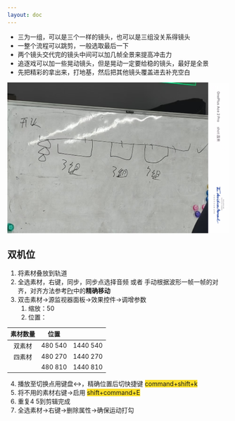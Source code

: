 ```yaml
---
layout: doc
---
```

+ 三为一组，可以是三个一样的镜头，也可以是三组没关系得镜头
+ 一整个流程可以跳剪，一般选取最后一下
+ 两个镜头交代完的镜头中间可以加几帧全景来提高冲击力
+ 追逐戏可以加一些晃动镜头，但是晃动一定要给稳的镜头，最好是全景
+ 先把精彩的拿出来，打地基，然后把其他镜头覆盖进去补充空白

![](/短片剪辑/多机位剪辑/多机位剪辑.png)

## 双机位
1. 将素材叠放到轨道
2. 全选素材，右键，同步，同步点选择音频    或者    手动根据波形一帧一帧的对齐，对齐方法参考[Pr](/pr基础/pr基础.md)中的**精确移动**
3. 双击素材->源监视器面板->效果控件->调增参数
    1. 缩放：50
    2. 位置：

| 素材数量 | 位置 | |
| :---: | :---: | --- |
| 双素材 | 480   540 | 1440  540 |
| 四素材 | 480   270 | 1440   270 |
| | 480   810 | 1440   810 |


4. 播放至切换点用键盘↔，精确位置后切快捷键 <font style="background-color:#FBDE28;">command+shift+k</font>
5. 将不用的素材右键->启用   <font style="background-color:#FBDE28;">shift+command+E</font>
6. 重复4 5到剪辑完成
7. 全选素材->右键->删除属性->确保运动打勾

